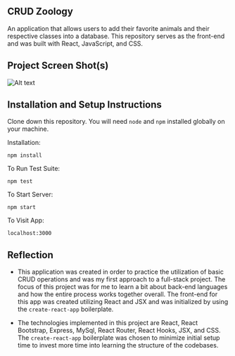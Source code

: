 ## CRUD Zoology

An application that allows users to add their favorite animals and their respective classes into a database. This repository serves as the front-end and was built with React, JavaScript, and CSS.

## Project Screen Shot(s) 

![Alt text](https://i.ibb.co/KyVpFcx/crud-Zoology-Pic.png)

## Installation and Setup Instructions 

Clone down this repository. You will need `node` and `npm` installed globally on your machine.  

Installation:

`npm install`  

To Run Test Suite:  

`npm test`  

To Start Server:

`npm start`  

To Visit App:

`localhost:3000`  

## Reflection

  - This application was created in order to practice the utilization of basic CRUD operations and was my first approach to a full-stack project. The focus of this project was for me to learn a bit about back-end languages and how the entire process works together overall. The front-end for this app was created utilizing React and JSX and was initialized by using the `create-react-app` boilerplate.

  - The technologies implemented in this project are React, React Bootstrap, Express, MySql, React Router, React Hooks, JSX, and CSS. The `create-react-app` boilerplate was chosen to minimize initial setup time to invest more time into learning the structure of the codebases.
